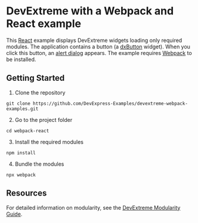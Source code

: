 # DevExtreme with a Webpack and React example

This [React](https://react.dev/) example displays DevExtreme widgets loading only required modules. The application contains a button (a [dxButton](https://js.devexpress.com/Documentation/ApiReference/UI_Components/dxButton/) widget). When you click this button, an [alert dialog](https://js.devexpress.com/Documentation/ApiReference/Common/Utils/ui/dialog/#alertmessageHtml_title) appears. The example requires [Webpack](http://webpack.github.io/docs/) to be installed.

## Getting Started

1. Clone the repository
 ``` text
 git clone https://github.com/DevExpress-Examples/devextreme-webpack-examples.git
 ```

2. Go to the project folder
 ``` text
 cd webpack-react
 ```

3. Install the required modules
 ``` text
 npm install
 ```

4. Bundle the modules
 ``` text
 npx webpack
 ```

## Resources

For detailed information on modularity, see the [DevExtreme Modularity Guide](https://js.devexpress.com/Documentation/Guide/Common/Modularity/Link_Modules/#Use_Webpack).
